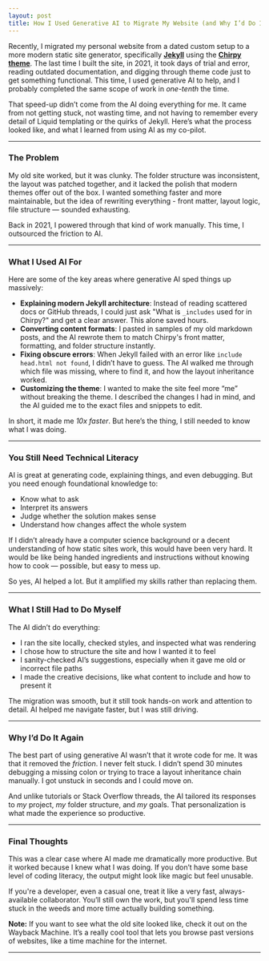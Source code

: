 ```yaml
---
layout: post
title: How I Used Generative AI to Migrate My Website (and Why I’d Do It Again)
---
```


Recently, I migrated my personal website from a dated custom setup to a more modern static site generator, specifically **[Jekyll](https://jekyllrb.com/)** using the **[Chirpy theme](https://github.com/cotes2020/jekyll-theme-chirpy)**. The last time I built the site, in 2021, it took days of trial and error, reading outdated documentation, and digging through theme code just to get something functional. This time, I used generative AI to help, and I probably completed the same scope of work in *one-tenth* the time.

That speed-up didn’t come from the AI doing everything for me. It came from not getting stuck, not wasting time, and not having to remember every detail of Liquid templating or the quirks of Jekyll. Here’s what the process looked like, and what I learned from using AI as my co-pilot.

---

### The Problem

My old site worked, but it was clunky. The folder structure was inconsistent, the layout was patched together, and it lacked the polish that modern themes offer out of the box. I wanted something faster and more maintainable, but the idea of rewriting everything - front matter, layout logic, file structure — sounded exhausting.

Back in 2021, I powered through that kind of work manually. This time, I outsourced the friction to AI. 

---

### What I Used AI For

Here are some of the key areas where generative AI sped things up massively:

* **Explaining modern Jekyll architecture**: Instead of reading scattered docs or GitHub threads, I could just ask "What is `_includes` used for in Chirpy?" and get a clear answer. This alone saved hours.
* **Converting content formats**: I pasted in samples of my old markdown posts, and the AI rewrote them to match Chirpy's front matter, formatting, and folder structure instantly.
* **Fixing obscure errors**: When Jekyll failed with an error like `include head.html not found`, I didn’t have to guess. The AI walked me through which file was missing, where to find it, and how the layout inheritance worked.
* **Customizing the theme**: I wanted to make the site feel more “me” without breaking the theme. I described the changes I had in mind, and the AI guided me to the exact files and snippets to edit.

In short, it made me *10x faster*. But here’s the thing, I still needed to know what I was doing.

---

### You Still Need Technical Literacy

AI is great at generating code, explaining things, and even debugging. But you need enough foundational knowledge to:

* Know what to ask
* Interpret its answers
* Judge whether the solution makes sense
* Understand how changes affect the whole system

If I didn’t already have a computer science background or a decent understanding of how static sites work, this would have been very hard. It would be like being handed ingredients and instructions without knowing how to cook — possible, but easy to mess up.

So yes, AI helped a lot. But it amplified my skills rather than replacing them.

---

### What I Still Had to Do Myself

The AI didn’t do everything:

* I ran the site locally, checked styles, and inspected what was rendering
* I chose how to structure the site and how I wanted it to feel
* I sanity-checked AI’s suggestions, especially when it gave me old or incorrect file paths
* I made the creative decisions, like what content to include and how to present it

The migration was smooth, but it still took hands-on work and attention to detail. AI helped me navigate faster, but I was still driving.

---

### Why I’d Do It Again

The best part of using generative AI wasn’t that it wrote code for me. It was that it removed the *friction*. I never felt stuck. I didn’t spend 30 minutes debugging a missing colon or trying to trace a layout inheritance chain manually. I got unstuck in seconds and I could move on.

And unlike tutorials or Stack Overflow threads, the AI tailored its responses to *my* project, *my* folder structure, and *my* goals. That personalization is what made the experience so productive.

---

### Final Thoughts

This was a clear case where AI made me dramatically more productive. But it worked because I knew what I was doing. If you don’t have some base level of coding literacy, the output might look like magic but feel unusable.

If you're a developer, even a casual one, treat it like a very fast, always-available collaborator. You’ll still own the work, but you'll spend less time stuck in the weeds and more time actually building something.

**Note:** If you want to see what the old site looked like, check it out on the Wayback Machine. It’s a really cool tool that lets you browse past versions of websites, like a time machine for the internet.

---
